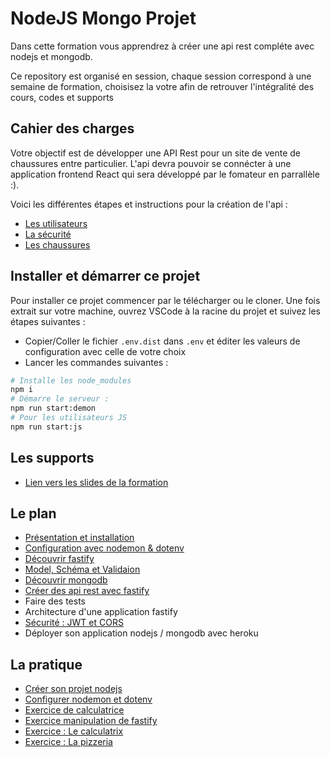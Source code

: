 # NodeJS Mongo Projet

Dans cette formation vous apprendrez à créer une api rest compléte avec nodejs et mongodb.

Ce repository est organisé en session, chaque session correspond à une semaine de formation, choisisez
la votre afin de retrouver l'intégralité des cours, codes et supports

## Cahier des charges

Votre objectif est de développer une API Rest pour un site de vente de chaussures entre particulier. L'api devra pouvoir se connécter à une application frontend React qui sera développé par le fomateur en parrallèle :).

Voici les différentes étapes et instructions pour la création de l'api :

- [Les utilisateurs](./assets/project/users.md)
- [La sécurité](./assets/project/security.md)
- [Les chaussures](./assets/project/shoes.md)

## Installer et démarrer ce projet

Pour installer ce projet commencer par le télécharger ou le cloner. Une fois extrait sur votre machine, ouvrez VSCode à la racine du projet et suivez les étapes suivantes :

- Copier/Coller le fichier `.env.dist` dans `.env` et éditer les valeurs de configuration avec celle de votre choix
- Lancer les commandes suivantes :

```bash
# Installe les node_modules
npm i
# Démarre le serveur :
npm run start:demon
# Pour les utilisateurs JS
npm run start:js
```

## Les supports

- [Lien vers les slides de la formation](https://slides.com/davidjegat-1/nodejs-mongodb/fullscreen)

## Le plan

- [Présentation et installation](./assets/cours/presentation.md)
- [Configuration avec nodemon & dotenv](./assets/cours/nodemon-dotenv.md)
- [Découvrir fastify](./assets/cours/fastify.md)
- [Model, Schéma et Validaion](./assets/cours/zod.md)
- [Découvrir mongodb](./assets/cours/mongo.md)
- [Créer des api rest avec fastify](./assets/cours/rest.md)
- Faire des tests
- Architecture d'une application fastify
- [Sécurité : JWT et CORS](./assets/cours/security.md)
- Déployer son application nodejs / mongodb avec heroku

## La pratique

- [Créer son projet nodejs](./assets/exos/installation.md)
- [Configurer nodemon et dotenv](./assets/exos/nodemon-dotenv.md)
- [Exercice de calculatrice](./assets/exos/calculator.md)
- [Exercice manipulation de fastify](./assets/exos/manipuler-fastify.md)
- [Exercice : Le calculatrix](./assets/exos/calculatrix.md)
- [Exercice : La pizzeria](./assets/exos/pizzeria.md)
